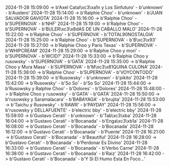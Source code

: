 2024-11-28 15:09:00 -> b'Axel Catal\xc3\xa1n y Los Sinfuturo' - b'unknown' - b'Austero'
2024-11-28 15:14:00 -> b'Ralphie Choo' - b'unknown' - b'JUAN SALVADOR GAVIOTA'
2024-11-28 15:16:00 -> b'Ralphie Choo' - b'SUPERNOVA' - b'NHF'
2024-11-28 15:19:00 -> b'Ralphie Choo' - b'SUPERNOVA' - b'BULER\xc3\x8dAS DE UN CABALLO MALO'
2024-11-28 15:22:00 -> b'Ralphie Choo' - b'SUPERNOVA' - b'TOTAL90NOSTALGIA'
2024-11-28 15:25:00 -> b'Ralphie Choo' - b'SUPERNOVA' - b'B\xc3\x93'
2024-11-28 15:27:00 -> b'Ralphie Choo y Paris Texas' - b'SUPERNOVA' - b'WHIPCREAM'
2024-11-28 15:29:00 -> b'Ralphie Choo y mori' - b'SUPERNOVA' - b'WCID?'
2024-11-28 15:33:00 -> b'Ralphie Choo y rusowsky' - b'SUPERNOVA' - b'GATA'
2024-11-28 15:35:00 -> b'Ralphie Choo y Mura Masa' - b'SUPERNOVA' - b'M\xc3\x81QUINA CULONA'
2024-11-28 15:38:00 -> b'Ralphie Choo' - b'SUPERNOVA' - b'VOYCONTODO'
2024-11-28 15:39:00 -> b'Rusowsky' - b'unknown' - b'pikito'
2024-11-28 15:42:00 -> b'Rusowsky' - b'So So' - b'So So'
2024-11-28 15:44:00 -> b'Rusowsky y Ralphie Choo' - b'Dolores' - b'Dolores'
2024-11-28 15:48:00 -> b'Ralphie Choo y rusowsky' - b'GATA' - b'GATA'
2024-11-28 15:50:00 -> b'rusowsky y Saramalacara' - b'BABAYAGA' - b'brujita'
2024-11-28 15:53:00 -> b'Taichu y Rusowsky' - b'RAWR' - b'PAYDAY'
2024-11-28 15:56:00 -> b'rusowsky y DELLAFUENTE' - b'electric bby' - b'electric bby'
2024-11-28 15:59:00 -> b'Gustavo Cerati' - b'unknown' - b'Tab\xc3\xba'
2024-11-28 16:04:00 -> b'Gustavo Cerati' - b'Bocanada' - b'Enga\xc3\xb1a'
2024-11-28 16:08:00 -> b'Gustavo Cerati' - b'Bocanada' - b'Bocanada'
2024-11-28 16:12:00 -> b'Gustavo Cerati' - b'Bocanada' - b'Puente'
2024-11-28 16:21:00 -> b'Gustavo Cerati' - b'Bocanada' - b'Beautiful'
2024-11-28 16:28:00 -> b'Gustavo Cerati' - b'Bocanada' - b'Perdonar Es Divino'
2024-11-28 16:33:00 -> b'Gustavo Cerati' - b'Bocanada' - b'Verbo Carne'
2024-11-28 16:38:00 -> b'Gustavo Cerati' - b'Bocanada' - b'Raiz'
2024-11-28 16:42:00 -> b'Gustavo Cerati' - b'Bocanada' - b'Y Si El Humo Esta En Foco...'

